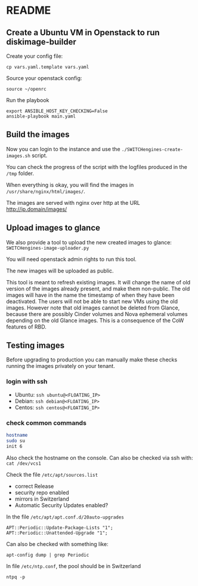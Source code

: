 # README

## Create a Ubuntu VM in Openstack to run diskimage-builder

Create your config file:

```
cp vars.yaml.template vars.yaml
```

Source your openstack config:

```
source ~/openrc
```

Run the playbook

```
export ANSIBLE_HOST_KEY_CHECKING=False
ansible-playbook main.yaml
```

## Build the images

Now you can login to the instance and use the
`./SWITCHengines-create-images.sh` script.

You can check the progress of the script with the logfiles produced in
the `/tmp` folder.

When everything is okay, you will find the images in
`/usr/share/nginx/html/images/`.

The images are served with nginx over http at the URL
http://ip.domain/images/

## Upload images to glance

We also provide a tool to upload the new created images to glance:
`SWITCHengines-image-uploader.py`

You will need openstack admin rights to run this tool.

The new images will be uploaded as public.

This tool is meant to refresh existing images.  It will change the
name of old version of the images already present, and make them
non-public.  The old images will have in the name the timestamp of
when they have been deactivated.  The users will not be able to start
new VMs using the old images.  However note that old images cannot be
deleted from Glance, because there are possibly Cinder volumes and
Nova ephemeral volumes depending on the old Glance images.  This is a
consequence of the CoW features of RBD.

## Testing images

Before upgrading to production you can manually make these checks
running the images privately on your tenant.

### login with ssh

 * Ubuntu: `ssh ubuntu@<FLOATING_IP>`
 * Debian: `ssh debian@<FLOATING_IP>`
 * Centos: `ssh centos@<FLOATING_IP>`

### check common commands

```bash
hostname
sudo su
init 6
```

Also check the hostname on the console.  Can also be checked via ssh
with: `cat /dev/vcs1`

Check  the file `/etc/apt/sources.list`

 * correct Release
 * security repo enabled
 * mirrors in Switzerland
 * Automatic Security Updates enabled?

In the file `/etc/apt/apt.conf.d/20auto-upgrades`
```
APT::Periodic::Update-Package-Lists "1";
APT::Periodic::Unattended-Upgrade "1";
```

Can also be checked with something like:

`apt-config dump | grep Periodic`

In file `/etc/ntp.conf`, the pool should be in Switzerland

`ntpq -p`
